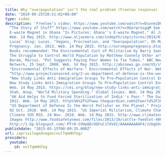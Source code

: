 ```yaml
---
title: Why "overpopulation" isn’t the real problem (Freelee response)
date: "2019-09-25T20:51:02+08:00"
type: video
description: 'Freelee’s video: https://www.youtube.com/watch?v=DsxnezDOPHw Watch video
  “The Story of Stuff” https://www.youtube.com/watch?v=9GorqroigqM See pictures of
  E-waste Magnet in Ghana "In Pictures: Ghana''s E-waste Magnet." Al Jazeera English.
  Web. 14 May 2015. http://www.aljazeera.com/indepth/inpictures/2014/01/pictures-ghana-e-waste-mecca-2014130104740975223.html.
  Lucas’ blog: Lucas. "Vegans, Procreation, and "Overpopulation", Oh My..." Our Vegan
  Pregnancy. Jan. 2013. Web. 14 May 2015. http://ourveganpregnancy.blogspot.com.ar/2013/01/vegans-procreation-and-overpopulation.html.
  Books recommended: The Environmental Cost of Militarism by Barry Sanders Fatal Misconceptions:
  The Struggle to Control World Population by Matthew Connely Other articles used:
  Baram, Marcus. "Pol Suggests Paying Poor Women to Tie Tubes." ABC News. ABC News
  Network, 25 Sept. 2008. Web. 14 May 2015. http://abcnews.go.com/US/story?id=5886592..
  "Environmental Effects of Warfare." Environmental Effects of War. Web. 14 May 2015.
  “http://www.projectcensored.org/2-us-department-of-defense-is-the-worst-polluter-on-the-planet/."
  "New Study Links Anti-Immigration Groups To Pro–Population Control Environmentalists."
  New Study Links Anti-Immigration Groups To Pro–Population Control Environmentalists.
  Web. 14 May 2015. https://cei.org/blog/new-study-links-anti-immigration-groups-pro%E2%80%93population-control-environmentalists..
  Shah, Anup. "World Military Spending." Global Issues. Web. 14 May 2015. http://www.globalissues.org/article/75/world-military-spending..
  "UK Aid Helps to Fund Forced Sterilisation of India''s Poor." The Guardian. 15 Apr.
  2012. Web. 14 May 2015. http%3A%2F%2Fwww.theguardian.com%2Fworld%2F2012%2Fapr%2F15%2Fuk-aid-forced-sterilisation-india..
  "US Department of Defense Is the Worst Polluter on the Planet." Project Censored.
  02 Oct. 2010. Web. 14 May 2015. "US Imperial Militarism, Climate Change, and Extinction."
  Climate SOS RSS. 24 Nov. 2010. Web. 14 May 2015. http://www.climatesos.org/2010/11/us-imperial-militarism-climate-change-and-extinction/..
  Images http://www.foodsafetynews.com/files/2013/10/cattle-feedlot-406.jpg http://thumbs.dreamstime.com/x/threat-caricature-depicting-nuclear-attack-31391879.jpg
  http://1.bp.blogspot.com/-PYrH-SVHpQ0/UQFuCJ7XV4I/AAAAAAAAAF4/JzbgGVu1-HY/s1600/consumerism.jpg'
publishdate: "2015-05-15T00:09:35.000Z"
url: /aprivilegedvegan/nulTqmHH7eg/
providers:
  youtube:
    id: nulTqmHH7eg
---
```

